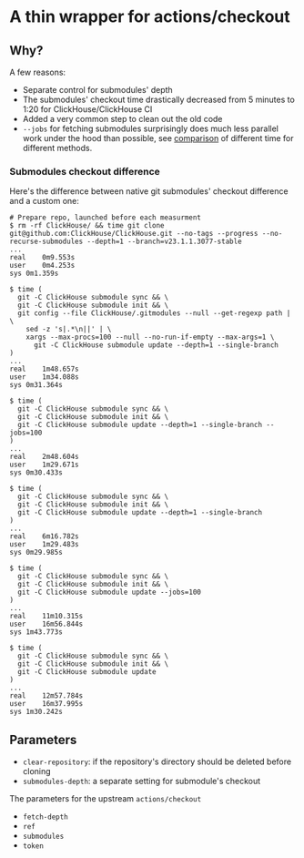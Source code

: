 # A thin wrapper for actions/checkout

## Why?

A few reasons:

- Separate control for submodules' depth
- The submodules' checkout time drastically decreased from 5 minutes to 1:20 for ClickHouse/ClickHouse CI
- Added a very common step to clean out the old code
- `--jobs` for fetching submodules surprisingly does much less parallel work under the hood than possible, see [comparison](#submodules-checkout-difference) of different time for different methods.

### Submodules checkout difference
Here's the difference between native git submodules' checkout difference and a custom one:

```
# Prepare repo, launched before each measurment
$ rm -rf ClickHouse/ && time git clone git@github.com:ClickHouse/ClickHouse.git --no-tags --progress --no-recurse-submodules --depth=1 --branch=v23.1.1.3077-stable
...
real	0m9.553s
user	0m4.253s
sys	0m1.359s

$ time (
  git -C ClickHouse submodule sync && \
  git -C ClickHouse submodule init && \
  git config --file ClickHouse/.gitmodules --null --get-regexp path | \
    sed -z 's|.*\n||' | \
    xargs --max-procs=100 --null --no-run-if-empty --max-args=1 \
      git -C ClickHouse submodule update --depth=1 --single-branch
)
...
real	1m48.657s
user	1m34.088s
sys	0m31.364s

$ time (
  git -C ClickHouse submodule sync && \
  git -C ClickHouse submodule init && \
  git -C ClickHouse submodule update --depth=1 --single-branch --jobs=100
)
...
real	2m48.604s
user	1m29.671s
sys	0m30.433s

$ time (
  git -C ClickHouse submodule sync && \
  git -C ClickHouse submodule init && \
  git -C ClickHouse submodule update --depth=1 --single-branch
)
...
real	6m16.782s
user	1m29.483s
sys	0m29.985s

$ time (
  git -C ClickHouse submodule sync && \
  git -C ClickHouse submodule init && \
  git -C ClickHouse submodule update --jobs=100
)
...
real	11m10.315s
user	16m56.844s
sys	1m43.773s

$ time (
  git -C ClickHouse submodule sync && \
  git -C ClickHouse submodule init && \
  git -C ClickHouse submodule update
)
...
real	12m57.784s
user	16m37.995s
sys	1m30.242s
```

## Parameters

- `clear-repository`: if the repository's directory should be deleted before cloning
- `submodules-depth`: a separate setting for submodule's checkout

The parameters for the upstream `actions/checkout`

- `fetch-depth`
- `ref`
- `submodules`
- `token`
